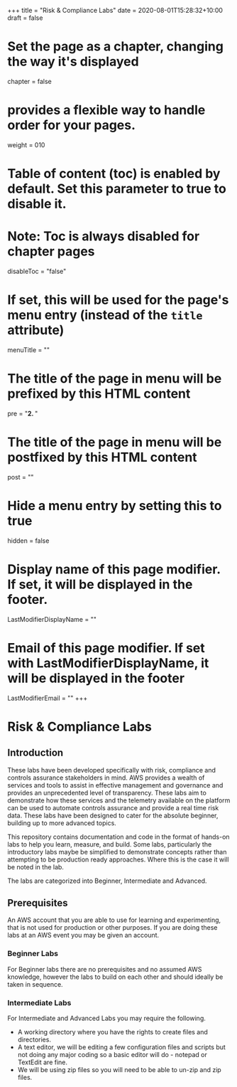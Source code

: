 +++
title = "Risk & Compliance Labs"
date = 2020-08-01T15:28:32+10:00
draft = false

# Set the page as a chapter, changing the way it's displayed
chapter = false

# provides a flexible way to handle order for your pages.
weight = 010
# Table of content (toc) is enabled by default. Set this parameter to true to disable it.
# Note: Toc is always disabled for chapter pages
disableToc = "false"
# If set, this will be used for the page's menu entry (instead of the `title` attribute)
menuTitle = ""
# The title of the page in menu will be prefixed by this HTML content
pre = "<b>2. </b>"
# The title of the page in menu will be postfixed by this HTML content
post = ""
# Hide a menu entry by setting this to true
hidden = false
# Display name of this page modifier. If set, it will be displayed in the footer.
LastModifierDisplayName = ""
# Email of this page modifier. If set with LastModifierDisplayName, it will be displayed in the footer
LastModifierEmail = ""
+++

# Risk & Compliance Labs
## Introduction ##  
These labs have been developed specifically with risk, compliance and controls assurance stakeholders in mind. AWS provides a wealth of services and tools to assist in effective management and governance and provides an unprecedented level of transparency.  These labs aim to demonstrate how these services and the telemetry available on the platform can be used to automate controls assurance and provide a real time risk data. These labs  have been designed to cater for the absolute beginner, building up to more advanced topics.

This repository contains documentation and code in the format of hands-on labs to help you learn, measure, and build. Some labs, particularly the introductory labs maybe be simplified to demonstrate concepts rather than attempting to be production ready approaches.  Where this is the case it will be noted in the lab.  

The labs are categorized into Beginner, Intermediate and Advanced.

## Prerequisites ##  
An AWS account that you are able to use for learning and experimenting, that is not used for production or other purposes. If you are doing these labs at an AWS event you may be given an account.

### Beginner Labs ###
For Beginner labs there are no prerequisites and no assumed AWS knowledge, however the labs to build on each other and should ideally be taken in sequence.

### Intermediate Labs ###
For Intermediate and Advanced Labs you may require the following.
- A working directory where you have the rights to create files and directories.
- A text editor, we will be editing a few configuration files and scripts but not doing any major coding so a basic editor will do - notepad or TextEdit are fine.
- We will be using zip files so you will need to be able to un-zip and zip files.
